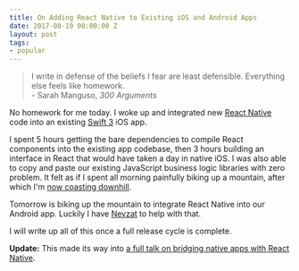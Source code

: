 ```yaml
---
title: On Adding React Native to Existing iOS and Android Apps
date: 2017-08-10 00:00:00 Z
layout: post
tags:
- popular
---
```


> I write in defense of the beliefs I fear are least defensible. Everything else feels like homework.
> <br/>- Sarah Manguso, _300 Arguments_

No homework for me today. I woke up and integrated new [React Native][0] code into an existing [Swift 3][1] iOS app.

I spent 5 hours getting the bare dependencies to compile React components into the existing app codebase, then 3 hours building an interface in React that would have taken a day in native iOS. I was also able to copy and paste our existing JavaScript business logic libraries with zero problem. It felt as if I spent all morning painfully biking up a mountain, after which I'm [now coasting downhill][3].

Tomorrow is biking up the mountain to integrate React Native into our Android app. Luckily I have [Nevzat][2] to help with that.

I will write up all of this once a full release cycle is complete.

__Update:__ This made its way into [a full talk on bridging native apps with React Native][4].

[0]: https://facebook.github.io/react-native/
[1]: https://swift.org
[2]: https://gitlab.com/nevzat
[3]: https://www.youtube.com/watch?v=fYGPcfUqzL0
[4]: http://www.andjosh.com/presents/bridge-existing-ios-android-apps-react-native/
